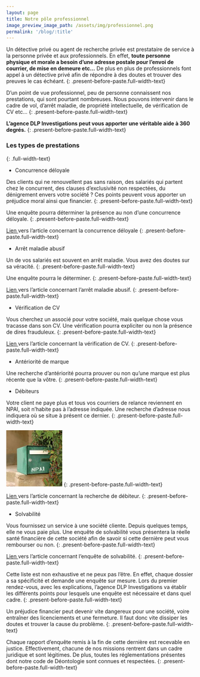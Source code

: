 ```yaml
---
layout: page
title: Notre pôle professionnel
image_preview_image_path: /assets/img/professionnel.png
permalink: '/blog/:title'
---
```


Un détective privé ou agent de recherche privée est prestataire de service à la personne privée et aux professionnels. En effet, **toute personne physique et morale a besoin d’une adresse postale pour l’envoi de courrier, de mise en demeure etc…** De plus en plus de professionnels font appel à un détective privé afin de répondre à des doutes et trouver des preuves le cas échéant.
{: .present-before-paste.full-width-text}

D’un point de vue professionnel, peu de personne connaissent nos prestations, qui sont pourtant nombreuses. Nous pouvons intervenir dans le cadre de vol, d’arrêt maladie, de propriété intellectuelle, de vérification de CV etc…
{: .present-before-paste.full-width-text}

**L’agence DLP Investigations peut vous apporter une véritable aide à 360 degrés.**
{: .present-before-paste.full-width-text}

### Les types de prestations
{: .full-width-text}

* Concurrence déloyale

Des clients qui ne renouvellent pas sans raison, des salariés qui partent chez le concurrent, des clauses d’exclusivité non respectées, du dénigrement envers votre société ? Ces points peuvent vous apporter un préjudice moral ainsi que financier.
{: .present-before-paste.full-width-text}

Une enquête pourra déterminer la présence au non d’une concurrence déloyale.
{: .present-before-paste.full-width-text}

[Lien ](http://dlp-investigations.fr/la-concurrence-deloyale/)vers l’article concernant la concurrence déloyale
{: .present-before-paste.full-width-text}

* Arrêt maladie abusif

Un de vos salariés est souvent en arrêt maladie. Vous avez des doutes sur sa véracité.
{: .present-before-paste.full-width-text}

Une enquête pourra le déterminer.
{: .present-before-paste.full-width-text}

[Lien ](http://dlp-investigations.fr/les-arrets-maladie/)vers l’article concernant l’arrêt maladie abusif.
{: .present-before-paste.full-width-text}

* Vérification de CV

Vous cherchez un associé pour votre société, mais quelque chose vous tracasse dans son CV. Une vérification pourra expliciter ou non la présence de dires frauduleux.
{: .present-before-paste.full-width-text}

[Lien ](http://dlp-investigations.fr/la-verification-de-cv/)vers l’article concernant la vérification de CV.
{: .present-before-paste.full-width-text}

* Antériorité de marque

Une recherche d’antériorité pourra prouver ou non qu’une marque est plus récente que la vôtre.
{: .present-before-paste.full-width-text}

* Débiteurs

Votre client ne paye plus et tous vos courriers de relance reviennent en NPAI, soit n’habite pas à l’adresse indiquée. Une recherche d’adresse nous indiquera où se situe à présent ce dernier.
{: .present-before-paste.full-width-text}

![](/assets/img/NPAI-1.jpg)
{: .present-before-paste.full-width-text}

[Lien ](http://dlp-investigations.fr/recherche-de-debiteur/)vers l’article concernant la recherche de débiteur.
{: .present-before-paste.full-width-text}

* Solvabilité

Vous fournissez un service à une société cliente. Depuis quelques temps, elle ne vous paie plus. Une enquête de solvabilité vous présentera la réelle santé financière de cette société afin de savoir si cette dernière peut vous rembourser ou non.
{: .present-before-paste.full-width-text}

[Lien ](http://dlp-investigations.fr/l-enquete-de-solvabilite/)vers l’article concernant l’enquête de solvabilité.
{: .present-before-paste.full-width-text}

Cette liste est non exhaustive et ne peux pas l’être. En effet, chaque dossier a sa spécificité et demande une enquête sur mesure. Lors du premier rendez-vous, avec les explications, l’agence DLP Investigations va établir les différents points pour lesquels une enquête est nécessaire et dans quel cadre.
{: .present-before-paste.full-width-text}

Un préjudice financier peut devenir vite dangereux pour une société, voire entraîner des licenciements et une fermeture. Il faut donc vite dissiper les doutes et trouver la cause du problème.
{: .present-before-paste.full-width-text}

Chaque rapport d’enquête remis à la fin de cette dernière est recevable en justice. Effectivement, chacune de nos missions rentrent dans un cadre juridique et sont légitimes. De plus, toutes les réglementations présentes dont notre code de Déontologie sont connues et respectées.
{: .present-before-paste.full-width-text}